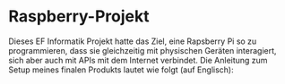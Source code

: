 # Raspberry-Projekt
Dieses EF Informatik Projekt hatte das Ziel, eine Rapsberry Pi so zu programmieren, dass sie gleichzeitig mit physischen Geräten interagiert, sich aber auch mit APIs mit dem Internet verbindet. Die Anleitung zum Setup meines finalen Produkts lautet wie folgt (auf Englisch):
